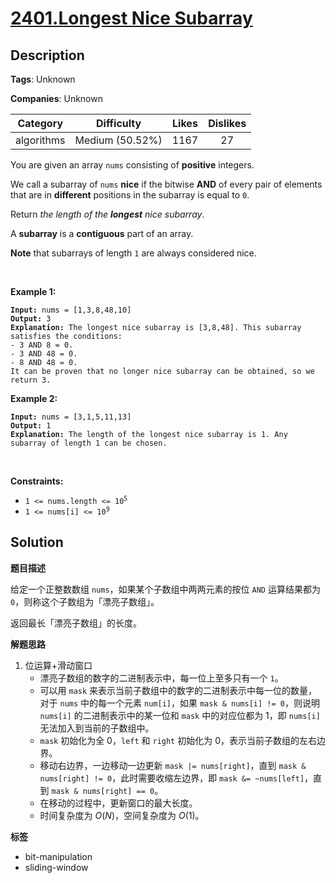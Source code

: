# [2401.Longest Nice Subarray](https://leetcode.com/problems/longest-nice-subarray/description/)

## Description

**Tags**: Unknown

**Companies**: Unknown

|  Category  |   Difficulty    | Likes | Dislikes |
| :--------: | :-------------: | :---: | :------: |
| algorithms | Medium (50.52%) | 1167  |    27    |

<p>You are given an array <code>nums</code> consisting of <strong>positive</strong> integers.</p>
<p>We call a subarray of <code>nums</code> <strong>nice</strong> if the bitwise <strong>AND</strong> of every pair of elements that are in <strong>different</strong> positions in the subarray is equal to <code>0</code>.</p>
<p>Return <em>the length of the <strong>longest</strong> nice subarray</em>.</p>
<p>A <strong>subarray</strong> is a <strong>contiguous</strong> part of an array.</p>
<p><strong>Note</strong> that subarrays of length <code>1</code> are always considered nice.</p>
<p>&nbsp;</p>
<p><strong class="example">Example 1:</strong></p>
<pre><code><strong>Input:</strong> nums = [1,3,8,48,10]
<strong>Output:</strong> 3
<strong>Explanation:</strong> The longest nice subarray is [3,8,48]. This subarray satisfies the conditions:
- 3 AND 8 = 0.
- 3 AND 48 = 0.
- 8 AND 48 = 0.
It can be proven that no longer nice subarray can be obtained, so we return 3.</code></pre>
<p><strong class="example">Example 2:</strong></p>
<pre><code><strong>Input:</strong> nums = [3,1,5,11,13]
<strong>Output:</strong> 1
<strong>Explanation:</strong> The length of the longest nice subarray is 1. Any subarray of length 1 can be chosen.</code></pre>
<p>&nbsp;</p>
<p><strong>Constraints:</strong></p>
<ul>
  <li><code>1 &lt;= nums.length &lt;= 10<sup>5</sup></code></li>
  <li><code>1 &lt;= nums[i] &lt;= 10<sup>9</sup></code></li>
</ul>

## Solution

**题目描述**

给定一个正整数数组 `nums`，如果某个子数组中两两元素的按位 `AND` 运算结果都为 `0`，则称这个子数组为「漂亮子数组」。

返回最长「漂亮子数组」的长度。

**解题思路**

1. 位运算+滑动窗口
   - 漂亮子数组的数字的二进制表示中，每一位上至多只有一个 `1`。
   - 可以用 `mask` 来表示当前子数组中的数字的二进制表示中每一位的数量，对于 `nums` 中的每一个元素 `num[i]`，如果 `mask & nums[i] != 0`，则说明 `nums[i]` 的二进制表示中的某一位和 `mask` 中的对应位都为 1，即 `nums[i]` 无法加入到当前的子数组中。
   - `mask` 初始化为全 0，`left` 和 `right` 初始化为 0，表示当前子数组的左右边界。
   - 移动右边界，一边移动一边更新 `mask |= nums[right]`，直到 `mask & nums[right] != 0`，此时需要收缩左边界，即 `mask &= ~nums[left]`，直到 `mask & nums[right] == 0`。
   - 在移动的过程中，更新窗口的最大长度。
   - 时间复杂度为 $O(N)$，空间复杂度为 $O(1)$。

**标签**

- bit-manipulation
- sliding-window
